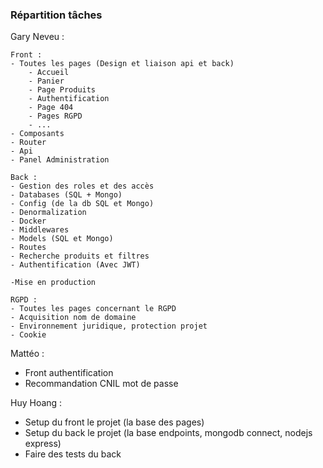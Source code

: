 ### Répartition tâches

Gary Neveu :

    Front :
    - Toutes les pages (Design et liaison api et back)
        - Accueil
        - Panier
        - Page Produits
        - Authentification
        - Page 404
        - Pages RGPD
        - ...
    - Composants
    - Router
    - Api
    - Panel Administration

    Back :
    - Gestion des roles et des accès
    - Databases (SQL + Mongo)
    - Config (de la db SQL et Mongo)
    - Denormalization
    - Docker
    - Middlewares
    - Models (SQL et Mongo)
    - Routes
    - Recherche produits et filtres
    - Authentification (Avec JWT)

    -Mise en production

    RGPD :
    - Toutes les pages concernant le RGPD
    - Acquisition nom de domaine
    - Environnement juridique, protection projet
    - Cookie

Mattéo :
- Front authentification
- Recommandation CNIL mot de passe

Huy Hoang :

- Setup du front le projet (la base des pages)
- Setup du back le projet (la base endpoints, mongodb connect, nodejs express)
- Faire des tests du back
